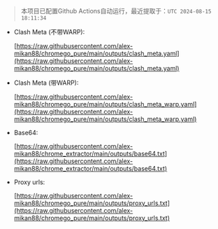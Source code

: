 > 本项目已配置Github Actions自动运行，最近提取于：`UTC 2024-08-15 18:11:34`

- Clash Meta (不带WARP):
  
  [https://raw.githubusercontent.com/alex-mikan88/chromego_pure/main/outputs/clash_meta.yaml](https://raw.githubusercontent.com/alex-mikan88/chromego_pure/main/outputs/clash_meta.yaml)

- Clash Meta (带WARP):
  
  [https://raw.githubusercontent.com/alex-mikan88/chromego_pure/main/outputs/clash_meta_warp.yaml](https://raw.githubusercontent.com/alex-mikan88/chromego_pure/main/outputs/clash_meta_warp.yaml)

- Base64:

  [https://raw.githubusercontent.com/alex-mikan88/chrome_extractor/main/outputs/base64.txt](https://raw.githubusercontent.com/alex-mikan88/chrome_extractor/main/outputs/base64.txt)

- Proxy urls:

  [https://raw.githubusercontent.com/alex-mikan88/chromego_pure/main/outputs/proxy_urls.txt](https://raw.githubusercontent.com/alex-mikan88/chromego_pure/main/outputs/proxy_urls.txt)
  

